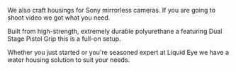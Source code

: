 We also craft housings for Sony mirrorless cameras. If you are going to shoot video we got what you need.

Built from high-strength, extremely durable polyurethane a featuring Dual Stage Pistol Grip this is a full-on setup.

Whether you just started or you're seasoned expert at Liquid Eye we have a water housing solution to suit your needs.
